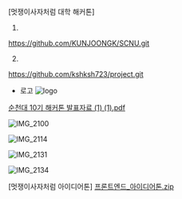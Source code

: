 [멋쟁이사자처럼 대학 해커톤]

1)
https://github.com/KUNJOONGK/SCNU.git


2)
https://github.com/kshksh723/project.git


- 로고 
![logo](https://github.com/kshksh723/likelionreact/assets/67942699/77149bb5-7cfc-4ec0-8026-5d2f7e417d2b)



[순천대 10기 해커톤 발표자료 (1) (1).pdf](https://github.com/kshksh723/likelionreact/files/14151244/10.1.1.pdf)

![IMG_2100](https://github.com/kshksh723/likelionreact/assets/67942699/641d48b2-a9f8-4dc7-8de7-c5818f8cee0c)

![IMG_2114](https://github.com/kshksh723/likelionreact/assets/67942699/e6250b4a-d4ca-4d52-b895-8f41151b56fd)

![IMG_2131](https://github.com/kshksh723/likelionreact/assets/67942699/3afbb5aa-2e52-4153-8017-2c2c1006c2bf)

![IMG_2134](https://github.com/kshksh723/likelionreact/assets/67942699/52f59204-f355-48ce-a536-6638688e9591)


[멋쟁이사자처럼 아이디어톤]
[프론트엔드_아이디어톤.zip](https://github.com/kshksh723/likelionreact/files/14151260/_.zip)


